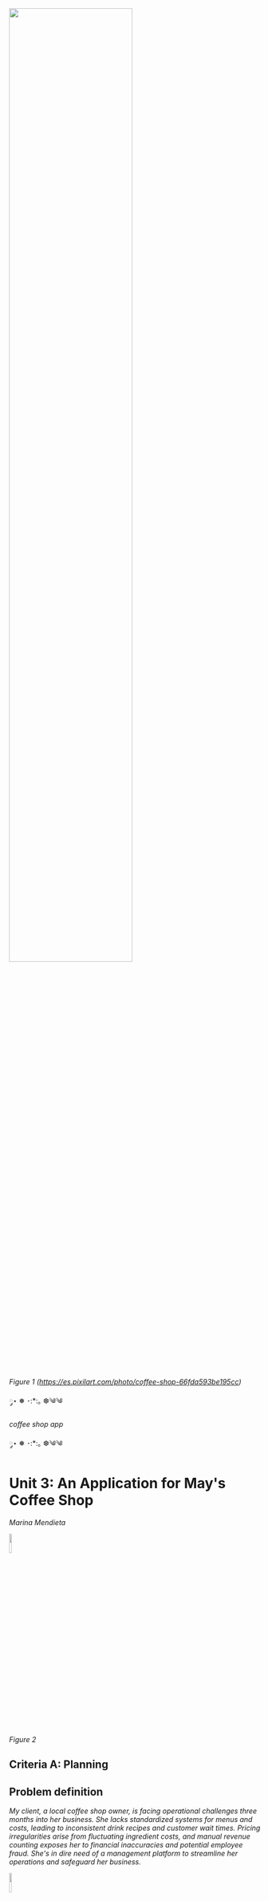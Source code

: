 
<img src="https://github.com/marinamen/unit3_project/blob/main/images/66fda593be195cc.gif" width=70% height=70%>

*Figure 1 (https://es.pixilart.com/photo/coffee-shop-66fda593be195cc)*
 
   ༘⋆ ❅ ･:*:｡ ❆༄༄
   
   *coffee shop app*
   
   ༘⋆ ❅ ･:*:｡ ❆༄༄

# Unit 3: An Application for May's Coffee Shop

*Marina Mendieta*

<img src="https://github.com/marinamen/unit2_project/blob/main/images/download.png" width=10% height=10%>

*Figure 2*

## Criteria A: Planning

## Problem definition

*My client, a local coffee shop owner, is facing operational challenges three months into her business. She lacks standardized systems for menus and costs, leading to inconsistent drink recipes and customer wait times. Pricing irregularities arise from fluctuating ingredient costs, and manual revenue counting exposes her to financial inaccuracies and potential employee fraud. She's in dire need of a management platform to streamline her operations and safeguard her business.*



<img src="https://github.com/marinamen/unit2_project/blob/main/images/download%20(1).png" width=10% height=10%>

*Figure 3*


## Proposed Solution

 
I propose a Coffee Shop Management app to tackle my client's operational issues, featuring order tracking, inventory management, and secure employee logins. Developed using Pycharm, Python, and KivyMD for an intuitive interface, plus a SQL database for robust data handling, this solution aims to enhance efficiency, reduce errors, and secure transactions. Slated for a 6-week development period, the app will be assessed on its ability to streamline operations, ensuring a smoother customer experience and improved financial accuracy in the coffee shop.



## Rationale


I propose developing a comprehensive Coffee Shop Management application utilizing Python, KivyMD, and SQLite, tailored to address the unique challenges faced by my client's coffee shop business. This desktop application will feature a secure login and signup system for employees, enhancing accountability and reducing the risk of internal fraud. An intuitive order page will be implemented to streamline the recording of customer orders, ensuring accuracy and efficiency in service delivery.

Additionally, the application will include an inventory management module where ingredients can be meticulously tracked and purchased, addressing the issue of pricing irregularities due to fluctuating ingredient costs. This module will not only facilitate smoother operations but also contribute to more accurate financial management and cost control.

Python was chosen for its versatility and wide adoption in the tech industry, making it accessible for future development and maintenance. Its rich library ecosystem allows for efficient application development. 

<img src="https://github.com/marinamen/CS2023/blob/main/unit%201/pictures/Python-logo-notext.svg.png" width=10% height=10%>


KivyMD, a user-friendly framework for creating responsive interfaces, will ensure the application is both visually appealing and functional, offering customizability and ease of use for the shop's staff.


<img src="https://github.com/marinamen/CS2023/blob/main/unit%201/pictures/kivy%20logo.png" width=10% height=10%>

SQLite will serve as the database management system, chosen for its simplicity, reliability, and the ability to handle large volumes of data without the need for a separate server process.

<img src="https://github.com/marinamen/CS2023/blob/main/unit%201/pictures/SQLiteLogo.svg.png" width=20% height=20%>


This solution is designed to revolutionize the management of my client's coffee shop, turning the current challenges into opportunities for growth and improved customer satisfaction. By integrating these technologies, the Coffee Shop Management application will provide a robust platform for order accuracy, inventory control, and financial transparency, setting the foundation for the business's future success.


<img src="" width=20% height=20%>


**Design statement**

*Our team is developing a program using Arduino and DHT_11 sensors to monitor room humidity and temperature, vital for a paragliding client's equipment storage. Data will be uploaded in real-time to a server for 48 hours and accessed through a secure login. This reliable, validated system aims to complete within four weeks, meeting our client's needs for optimal storage conditions. Using Pycharm.*

## Success Criteria

[^1]: Industries, Adafruit. “DHT11 Basic Temperature-Humidity Sensor + Extras.” Adafruit Industries Blog RSS, https://www.adafruit.com/product/386. 
[^2]: Nelson, Carter. “Modern Replacements for DHT11 and dht22 Sensors.” Adafruit Learning System, https://learn.adafruit.com/modern-replacements-for-dht11-dht22-sensors/what-are-better-alternatives.   
[^3]:“How to Connect dht11 Sensor with Arduino Uno.” Arduino Project Hub, https://create.arduino.cc/projecthub/pibots555/how-to-connect-dht11-sensor-with-arduino-uno-f4d239.  
[^4]:Team, The Arduino. “What Is Arduino?: Arduino Documentation.” Arduino Documentation | Arduino Documentation, https://docs.arduino.cc/learn/starting-guide/whats-arduino.  
[^5]:Tino. “Tino/PyFirmata: Python Interface for the Firmata (Http://Firmata.org/) Protocol. It Is Compliant with Firmata 2.1. Any Help with Updating to 2.2 Is Welcome. the Capability Query Is Implemented, but the Pin State Query Feature Not Yet.” GitHub, https://github.com/tino/pyFirmata. 
[^6]:Python Geeks. “Advantages of Python: Disadvantages of Python.” Python Geeks, 26 June 2021, https://pythongeeks.org/advantages-disadvantages-of-python/. 
[^7]: Real Python. “Python vs C++: Selecting the Right Tool for the Job.” Real Python, Real Python, 19 June 2021, https://realpython.com/python-vs-cpp/#memory-management. 
[^8]:Note.mk. (n.d.). Try, except, else, finally in Python (exception handling). Try, except, else, finally in Python (Exception handling). https://note.nkmk.me/en/python-try-except-else-finally/ 
[^9]:Team, G. L. (2023, November 8). Python numpy tutorial - 2024. Great Learning Blog: Free Resources what Matters to shape your Career! https://www.mygreatlearning.com/blog/python-numpy-tutorial/#:~:text=NumPy%20in%20Python%20is%20a,that%20can%20be%20used%20freely. 
[^10]:Team, G. L. (2023, November 8). Python numpy tutorial - 2024. Great Learning Blog: Free Resources what Matters to shape your Career! https://www.mygreatlearning.com/blog/python-numpy-tutorial/#:~:text=NumPy%20in%20Python%20is%20a,that%20can%20be%20used%20freely. 
[^11]:
1. The solution provides a visual representation of the Humidity and Temperature values inside a dormitory (Local) and outside the house (Remote) for a period of minimum 48 hours. 
1. ```[HL]``` The local variables will be measure using a set of 3 sensors around the dormitory.
2. The solution provides a mathematical modelling for the Humidity and Temperature levels for each Local and Remote locations. ```(SL: linear model)```, ```(HL: non-lineal model)```
3. The solution provides a comparative analysis for the Humidity and Temperature levels for each Local and Remote locations including mean, standad deviation, minimum, maximum, and median.
4. ```(SL)```The Local samples are stored in a csv file and ```(HL)``` posted to the remote server as a backup.
5. The solution provides a prediction for the subsequent 12 hours for both temperature and humidity.
6. The solution includes a poster summarizing the visual representations, model and analysis created. The poster includes a recommendation about healthy levels for Temperature and Humidity.

_TOK Connection: To what extent does ```the use of data science``` in climate research influence our understanding of environmental issues, and what knowledge questions arise regarding the ```reliability, interpretation, and ethical implications``` of data-driven approaches in addressing climate change_

1. How does our use of technology shape our understanding of the environment
2. What responsibilities do we have as technologists when it comes to handling personal data related to our living spaces?
3. What cultural and contextual factors might impact our interpretation of the results, especially when comparing our local readings with those from the campus? 

# Criteria B: Design

## System Diagram **SL**

![SL](https://github.com/comsci-uwc-isak/unit2_2023/assets/53995212/6161f2f6-67c5-4742-9961-e46475376370)

**Fig.1** shows the system diagram for the proposed solution (**SL**). The indoor variables will be measured using an Arduino microprocessor and one sensor DHT11 conencted to the local computer (Laptop) located inside a room. The outdoor variables will be requested to the remote server using a GET request to the API of the server at ```192.168.6.153/readings```. The local values are stored in a CSV database locally.


![HL](https://github.com/comsci-uwc-isak/unit2_2023/assets/53995212/4891d5e9-b8ab-46ed-bd75-b606e25e3383)

**Fig.2** shows the system diagram for the proposed solution (**HL**). The indoor variables will be measured using an Arduino and three DHT11 sensors located inside a room. Three sensors are used to determine more precisely the physical values and include measurement uncertainty. The outdoor variables will be requested to the remote server using a GET request to the API of the server at ```192.168.6.153/readings```. The local values are stored in a CSV database locally and a backup copy will be store in the remote server using the **Weather API**. 


## Record of Tasks
| Task No | Revised Planned Action                                                                                                                                                                                                                      | Revised Planned Outcome                                                                                                                                                                                                          | Time estimate | Target completion date | Criterion |   |
|---------|-----------------------------------------------------------------------------------------------------------------------------------------------------------------------------------------------------------------------------------------------|----------------------------------------------------------------------------------------------------------------------------------------------------------------------------------------------------------------------------------|---------------|------------------------|-----------|---|
| 1       | Formulate and document the problem definition on Github  | Clear articulation of the problem on Github           | 15 minutes    | Nov 22                 | A         |   |
| 2       | Compile a comprehensive list of required materials                                                                                                                                                                                            | Complete inventory of necessary materials                                                                                                                                                                                        | 5 minutes     | Nov 24                 | B         |   |
| 3       | Develop and document the design statement                                                                                                                                                                                                     | Concise design statement addressing client needs                                                                                                                                                                                | 20 minutes    | Nov 29                 | A         |   |
| 4       | Justify the chosen solution through a written rationale                                                                                                                                                                                      | Well-explained justification catering to client and developer needs                                                                                                                                                             | 10 minutes    | Nov 29                 | A         |   |
| 5       | Build a device for recording temperature and humidity data                                                                                                                                                                                   | Functional device for accurate temperature and humidity data collection                                                                                                                                                        | 45 minutes    | Nov 30                 | B         |   |
| 6       | Program a system for effective data display from the device                                                                                                                                                                                  | Reliable program for continuous data collection and logging over time                                                                                                                                                          | 20 minutes    | Nov 30                 | B         |   |
| 7       | Develop a signup protocol for server access                                                                                                                                                                                                   | User-friendly server signup process with username and password creation                                                                                                                                                        | 30 minutes    | Dec 2                  | B         |   |
| 8       | Engineer a login mechanism for server access                                                                                                                                                                                                  | Secure and efficient user login system for previously created accounts                                                                                                                                                         | 30 miinutes   | Dec 2                  | B         |   |
| 9       | Establish 8 servers, split between humidity and temperature data                                                                                                                                                                              | Organized network of 8 servers for bi-minute data transmission over a 48-hour period                                                                                                                                            | 15 minutes    | Dec 4                  | B         |   |
| 10      | Code for data transfer to the server                                                                                                                                                                                                         | Seamless server connection for data transmission                                                                                                                                                                               | 25 minutes    | Dec 6                  | B         |   |
| 11      | Program for refined data collection and CSV file export, initiating data collection                                                                                                                                                           | Begin data collection with CSV file integration                                                                                                                                                                                | 40 minutes    | Dec 7                  | B         |   |
| 12      | Enhance coding efficiency within the program                                                                                                                                                                                                  | Streamlined, faster, and more organized program using loops over multiple if statements                                                                                                                                        | 20 minutes    | Dec 9                  | B         |   |
| 13      | Illustrate and explain flow diagrams for solution components                                                                                                                                                                                  | Comprehensive flow diagrams with detailed explanations for various solution aspects                                                                                                                                            | 45 minutes    | Dec 9                  | B         |   |
| 14      | Draft a detailed test plan including functional and non-functional aspects                                                                                                                                                                    | Structured testing procedures with expected outcomes listed on Github                                                                                                                                                          | 45 minutes    | Dec 9                  | B         |   |
| 15      | Focus on criteria C development related to temperature and humidity data recording                                                                                                                                                            | Detailed explanation and process behind data recording and server upload                                                                                                                                                       | 20 minutes    | Dec 10                 | C         |   |
| 16      | Retrieve external sensor data concurrent with internal room recordings                                                                                                                                                                        | Range-specific data extraction from the external sensor corresponding to the 48-hour internal recording window                                                                                                                 | 35 minutes    | Dec 10                 | B         |   |
| 17      | Elaborate on criteria C development related to the setup and sensor locations                                                                                                                                                                 | Visual and descriptive representation of the Raspberry Pi setup and sensor placements                                                                                                                                          | 10 minutes    | Dec 10                 | C         |   |
| 18      | Program for graphical representation of mean temperature and humidity data                                                                                                                                                                     | Graphical outputs for poster and section C inclusion                                                                                                                                                                           | 60 minutes    | Dec 10                 | B         |   |
| 19      | Code a comparative analysis graph of indoor and outdoor temperature and humidity                                                                                                                                                              | Aesthetic and practical graphs depicting indoor-outdoor temperature and humidity correlations using quadratic equations                                                                                                       | 30 minutes    | Dec 11                 | B         |   |
| 20      | Develop visuals and explanations for criteria C, addressing client's first criterion                                                                                                                                                          | Comprehensive visual and textual representation fulfilling client's first criterion                                                                                                                                            | 20 minutes    | Dec 11                 | C         |   |
| 21      | Code for 12-hour temperature prediction post-recording period                                                                                                                                                                                 | Predictive temperature graph for the subsequent 12 hours using specified formula and concepts                                                                                                                                  | 40 minutes    | Dec 11                 | B         |   |
| 22      | Expand on criteria C development for data prediction techniques                                                                                                                                                                               | Clear visual and explanatory content on data prediction methods for the subsequent 12 hours                                                                                                                                    | 30 minutes    | Dec 11                 | C         |   |
| 23      | Code for 12-hour humidity prediction post-recording period                                                                                                                                                                                   | Predictive humidity graph for the following 12 hours post-recording using defined methods and concepts                                                                                                                         | 20 minutes    | Dec 11                 | B         |   |
| 24      | Assemble a comprehensive project and experiment poster                                                                                                                                                                                       | Informative and visually appealing poster depicting the project process and experiment details                                                                                                                                 | 1 hour        | Dec 11                 | D         |   |
| 25      | Detail the use and rationale of CT techniques in code segments                                                                                                                                                                                | Updated Criteria C development part with rationalized use of CT techniques for each client-specific criterion                                                                                                                  | 40 min        | Dec 11                 | C         |   |
| 26      | Develop a program for calculating key statistical values and plotting temperature variation graphs                                                                                                                                           | Informative graph showing temperature variation with standard deviation indicators                                                                                                                                              | 25 min        | Dec 12                 | B         |   |
| 27      | Discuss the logic behind mathematical tool usage for data comparison in criteria C                                                                                                                                                            | Rational explanation of mathematical tools applied for inside-outside temperature and humidity data comparison | 15 min        | Dec 12                | C      |   |                                                                                                                 | 
| 28      | 	Construct an accurate system diagram representing all project components                                                                                                                                                           | Fully-realized system diagram detailing all project elements | 18 min        | Dec 12                 | B         |   |                                        
| 29      | Finalise Poster details                                                                                                                                                            | Rational explanation of mathematical tools applied for inside-outside temperature and humidity data comparison                                                                                                                  | 20 min        | Dec 12                 | A,B,C         |   |
| 30      | Record Video                                                                                                                                                             | Rational explanation of mathematical tools applied for inside-outside temperature and humidity data comparison                                                                                                                  | 15 min        | Dec 13                 | A,B,C        |   |
| 31      | Finalise github repository and details                                                                                                                                                           | To have a finished and successful github repository                                                                                                                | 30 min        | Dec 1                 | A,B,C         |   |
## Test Plan
| Test Type                         | Target                                                                                                                                                                                                          | Procedure                                                                                                                                                                                                                                                                                                                                                                   | Expected Outcome                                                                                                                                                                                                                                                                                                                                                          |
|-----------------------------------|-----------------------------------------------------------------------------------------------------------------------------------------------------------------------------------------------------------------|-----------------------------------------------------------------------------------------------------------------------------------------------------------------------------------------------------------------------------------------------------------------------------------------------------------------------------------------------------------------------------|---------------------------------------------------------------------------------------------------------------------------------------------------------------------------------------------------------------------------------------------------------------------------------------------------------------------------------------------------------------------------|
| Functional: Integrational testing | Connect to server                                                                                                                                                                                               | 1. Open the program file containing the code developed in order to connect to the server and extract or send data from/to a suitable place 2. Run the program in the terminal 3. Check if data is being collected and uploaded to the .csv file and to the server by looking at the adequate sensor id and see if it matches the id of sensors used for the data collecting | The program should run and print data into the remote server. It should make sure that all sensors are collecting data, and uploading it onto both a .csv file and the remote server.                                                                                                                                                                                     |
| Functional: Integrational testing | Connect to Arduino and Server                                                                                                                                                                                                          | 1. Open crontab terminal 2. Set the desired interval of time between each time the program runs. 3. Wait for the response from the program in order to see if it was succesfully executed.                                                                                                                                                                                  | The program contains a return that is visible and which is stored in a file in order to have proof that the program ran successfully. The program should be able to run in the background even though it is closed. The pogram should continue to run the program without stopping in the middle until crontab is disabled, and the data should continue to be collected. |
| Functional: Integrational testing | Sensor connectivity                                                                                                                                                                                             | 1. Connect all sensors to breadboard which is conneceted to the rasberry pi model 4 connected to the power source 2. Run get_readings function which collects humidity and temperature levels from all 4 sensors and returns a message if they are not properly connected                                                                                                   | The program should return readings for all sensors connected, and if there is an error within any of the sensors, an error message should appear.                                                                                                                                                                                                                         |
| Non-functional: Load testing      | Testing if the program has little lag or glitches due to the amount of time the program is ran for (48 hours). Additionally, see if continously added data (readings) influence the proccessing of the program. | 1. Run the program. 2. Continously check up on the code, every 2-3 hours.                                                                                                                                                                                                                                                                                                   | All data is up to date, and the program is still continously running and recoridng data wihtout any glitches or lag.                                                                                                                                                                                                                                                      |
| Non-functional: Response time     | Testing if the sensor responds quickly to the running program and see how long it takes for the sensor to register and print out the current temperature and humidity                                           | 1. Run the basic program that aims to print the current temperature and humidity the sensor collects.                                                                                                                                                                                                                                                                       | The program returns the swiftly returns the current temperature and humidity the sensor collects without any lag or delay.                                                                                                                                                                                                                                                |
| Non-functional：Code review       | Reviewing if the code has adequate comments, function name, and variable name.As this reviews the quality of the code, there are no inputs.                                                                     | The procedure included a review of the code from a external developer who is not familiar with techniques used in it. The developer then gave feedback on which parts are not understandable and names of which variables are not logical when looking at the purpose of the variable.                                                                                      | The code will include comments explaining what is occuring within the code. Furthermore, the names of variables are simple and it is easy to understand what is their usage in the program     |                                                                                                                                

## Flow Chart
*Simple*

<img src="https://github.com/marinamen/unit2_project/blob/main/images/Comp-33.jpg" width=65% height=65%>
Fig.3: The flowchart describes an authentication process using the 'requests' library. It starts with server login using user credentials, then posts to an API '/login' endpoint. The response is saved, and an access token from this is stored in a cookie, which is then displayed before the process ends.


*Medium*

<img src="https://github.com/marinamen/unit2_project/blob/main/images/Screenshot%202023-12-13%20at%2011.50.20.png" width=75% height=75%>
Figure 4: The flow diagram above illustrates the program that is downloaded to the Arduino in C++ code. The program defines the three DHT11 sensors as output devices. Since there aren’t three five-volt outputs pin 12 is set to high to keep sensor 1 powered. It then registers each sensor to allocated ports (4, 7, and 13). The data from the sensors is then collected every five minutes and is displayed in the serial monitor before repeating. 

<img src="https://github.com/marinamen/unit2_project/blob/main/images/Screenshot%202023-12-13%20at%206.05.40%20PM.png" width=75% height=75%>


Figure 5: The flow diagram above illustrates the Python function that retrieves sensor data from the local server. The function uses a known sensor ID value to take that sensor's specific values. It requests the sensor readings from the API using the IP and HTTP get from the server. It creates a dictionary with the readings as the key and an empty list. Then for every value in the sensor readings, it appends the data ti the corresponding list in the dictionary. Finally, if there are no values left it returns the list.

# Criteria C: Development

## List of techniques used
1.Functions

2.Dictionaries & Lists

3.For loops

4.While loops

5.Try and Accept Commands

6.File reading

7.Modifying CSV files

8.Registering and Login into API

9.Sending data to API servers

10.Accessing API data and reading

11.Use of Matplotlib Library and Modificiations

12. Use of Requests Library

## Development
## 1.Client Requested use of 3 sensors placed in different locations within the chosen Room.

In response to the client's request for comprehensive temperature and humidity monitoring within a designated room, we strategically deployed three DHT11 sensors at varied locations to ensure a broad and precise data collection. The DHT11 sensors, known for their reliability in measuring temperature and humidity, were placed in distinct parts of the room to capture environmental variations effectively.

Sensor Placement and Rationale:

*Sensor 1:* Located near the entrance of the room, this sensor is positioned to capture the temperature and humidity levels that might be influenced by external factors, such as air coming in from outside the room.

<img src="https://github.com/marinamen/unit2_project/blob/main/images/Screenshot%202023-12-14%20at%2001.20.36.png" width=35% height=35%>
Fig1.1


*Sensor 2:* Placed in the central part of the room, this sensor is intended to measure the average room conditions, providing a balanced view of the environmental factors at play within the space.

<img src="https://github.com/marinamen/unit2_project/blob/main/images/Screenshot%202023-12-14%20at%2001.20.30.png" width=35% height=35%>
Fig.1.2


*Sensor 3:* Situated near the window or another heat source, this sensor aims to detect any variations in temperature and humidity caused by sunlight or appliances, offering insights into how external elements can impact the room's climate.

<img src="https://github.com/marinamen/unit2_project/blob/main/images/Screenshot%202023-12-14%20at%2001.20.26.png" width=35% height=35%>
Fig.1.3




**Photographic Documentation:**

To complement our setup, we've included three photographs below, each depicting the precise location of one of the sensors. These images provide a visual reference to the strategic placement of the sensors, illustrating our methodical approach to capturing a comprehensive and accurate representation of the room's environmental conditions.

**Purpose and Benefits:**

This multi-sensor approach enables a thorough analysis of the room's microclimate. By comparing data from different parts of the room, we can identify patterns, anomalies, or environmental gradients, leading to more informed decisions about climate control and room utilization.
Through this setup, we not only cater to the client's specific requirements but also enhance the overall accuracy and reliability of our environmental monitoring within the room.




## 2.Client Requested mathematical representations of the data collected, both the local and remote data collected.

>Our team fulfilled this request for the following: comparison of the humidity and temperature levels inside and outside the student room, prediction of humidity level during the subsequent 12 hour period after the recordings took place.

We used the polynomial regression modelling in two different ways, 1st degree (linear) and 2nd degree (polynomial)

Below, the code performs a curve fitting operation using a polynomial model of degree 2 (degree = 2). It estimates the best-fit parameters `popt` and their covariance matrix `pcov` for the data in `averageTI` with respect to the independent variable `time_in_hours`. It initializes the parameter values with ones and attempts to find the optimal parameters for the quadratic polynomial model.

```.py
degree = 2
popt, pcov = curve_fit(polynomial_model, time_in_hours, averageTI, p0=[1] * (degree + 1))
```

Next, `y_poly` computes polynomial values using optimized parameters popt for extended input `x_extended` using the `polynomial_model` function.
```.py
y_poly = polynomial_model(x_extended, *popt)
```

<img src="https://github.com/marinamen/unit2_project/blob/main/images/Screenshot%202023-12-14%20at%2008.08.42.png" width=65% height=65%>

*Fig.2.1*


Next is the linear model,

It runs through the same exact proccess but with a degree of 1

<img src="https://github.com/marinamen/unit2_project/blob/main/images/Screenshot%202023-12-14%20at%2008.08.22.png" width=65% height=65%>

*Fig.2.2*


## 3.Client Requested a program that worked under low connection to network without major malfunctioning

Since the program needed to run under low connection to the network without malfunctioning. We implemented some safe fails. So that if the network doesn’t work or the server times out the conputer has multipletries to upload the data. To make sure the data is configured correctly and no data points are missing or formatted incorectly we use try and except function. The try tests to make sure the decoded data string is a valid float. If it is valid the program continues. If it doesn’t it excepts the value error and prints that the line is in an invalid data line then continues pulling up the next line [^8]. Figure(4.1) To make sure the server doesn’t time out after logging in once we implemented within the if statement the login cookie again so that if the device has lost connection with the server, it can reconnect before appending the sensor data. Figure(4.2) These both help the program run smoothly under a low connection and minimizes malfunctions.

Figure (4.1) Checks if there is an invalid data format from the decode Ardunio data and skips that line or continues the program
```.py
try:
   temperature = float(decoded_data[temperature_start:temperature_end].strip())
   humidity = float(decoded_data[humidity_start:humidity_end].strip())
except ValueError:
   print("Invalid data format. Skipping line.")
   continue
```
Figure (4.2) Part of the code that Appends data specifically the part where the failsafe reconnect to the server is
```.py
if len(sensor_data) == 3:
   with open(fileName, "a") as file:
       file.write(f"{sensor_data['1'][0]},{sensor_data['1'][1]},"
                  f"{sensor_data['2'][0]},{sensor_data['2'][1]},"
                  f"{sensor_data['3'][0]},{sensor_data['3'][1]},"
                  f"{datetime.datetime.now()}\n")
   answer = requests.post(f'http://{ip}/login', json=user)
   print(answer.json())
   cookie = answer.json()["access_token"]


   record = {'sensor_id': 80, 'value': f"{sensor_data['1'][0]}"}
   answer = requests.post(f'http://{ip}/reading/new',
                          json=record,
                          headers={'Authorization': f'Bearer {cookie}'})
```



## 4.Client Requested two copies of Data Collected, one in a local CSV and the second uploaded realtime to API Server.

To ensure that the data from the indoor sensors is saved, the client requested that the data be kept in a CSV along with being uploaded to a local server API. Using the library date time we can track every time mark it uploads to the server. We did this by creating a user with the local server and gaining a cookie access token. The cookie allowed us to add data to the server. The purpose of using a cookie to log in was to maintain security and prevent unauthorized access. Figure (5.1) Next, we implemented a while loop in our program to continuously check for data from the Arduino. The data was decoded using a UTF 8 decoder that utilized the ASCII table.Figure(5.2) The program then used an if statement to check if the line contained any sensor data. The sensor data under the sensor ID was then stored in a dictionary where the keys were the sensor number, and the values were Temperature and Humidity. Now, using an if statement, for every sensor data length equal to three. The values of that sensor were put into the local server under that sensor ID, along with the sensor values being appended to the CSV file and with time stamps. Once those values are put into the server/CSV the dictionary resets and takes the next line of data from the Ardunio. See Figure(5.3)



Figure (5.1) User created to access and login to the local server API
```.py
user = {'username':"keelarina","password":"iloveroky"}
#login


answer = requests.post(f'http://{ip}/login', json=user)
print(answer.json())
cookie = answer.json()["access_token"]
```
Figure (5.2) This code reads data from a serial port connected to an Arduino for the number of values that the ardunio takes. It decodes the binary data into a string using UTF-8 encoding and prints the resulting decoded data.
```.py
while line <= samples:
 
   # Reads data from the serial port that connected to the Ardunio
   data = ser.readline()


   # Decodes the binary data into a string using UTF-8 
   decoded_data = data.decode('utf-8', errors='ignore').strip()


   # Prints decoded data
   print(decoded_data)
```
Figure(5.3) This code appends the temperature and humidity values from three sensors, along with a timestamp, to a CSV file. It then logs into a local server, obtains an access token (cookie), and uploads the sensor readings for each sensor
```.py
if len(sensor_data) == 3:
   with open(fileName, "a") as file:
       file.write(f"{sensor_data['1'][0]},{sensor_data['1'][1]},"
                  f"{sensor_data['2'][0]},{sensor_data['2'][1]},"
                  f"{sensor_data['3'][0]},{sensor_data['3'][1]},"
                  f"{datetime.datetime.now()}\n")
   answer = requests.post(f'http://{ip}/login', json=user)
   print(answer.json())
   cookie = answer.json()["access_token"]


   record = {'sensor_id': 80, 'value': f"{sensor_data['1'][0]}"}
   answer = requests.post(f'http://{ip}/reading/new',
                          json=record,
                          headers={'Authorization': f'Bearer {cookie}'})
   record = {'sensor_id': 75, 'value': f"{sensor_data['1'][1]}"}
   answer5 = requests.post(f'http://{ip}/reading/new',
                          json=record,
                          headers={'Authorization': f'Bearer {cookie}'})
   print(answer5.json())
   record = {'sensor_id': 76, 'value': f"{sensor_data['2'][0]}"}
   answer1 = requests.post(f'http://{ip}/reading/new',
                          json=record,
                          headers={'Authorization': f'Bearer {cookie}'})
   print(answer1.json())
   record = {'sensor_id': 77, 'value': f"{sensor_data['2'][1]}"}
   answer2 = requests.post(f'http://{ip}/reading/new',
                          json=record,
                          headers={'Authorization': f'Bearer {cookie}'})
   print(answer2.json())
   record = {'sensor_id': 78, 'value': f"{sensor_data['3'][0]}"}
   answer3 = requests.post(f'http://{ip}/reading/new',
                          json=record,
                          headers={'Authorization': f'Bearer {cookie}'})
   print(answer3.json())
   record = {'sensor_id': 79, 'value': f"{sensor_data['3'][1]}"}
   answer4 = requests.post(f'http://{ip}/reading/new',
                          json=record,
                          headers={'Authorization': f'Bearer {cookie}'})
   print(answer4.json())


   # Resets the dictionary
   sensor_data = {}
```
Figure(5.4): CSV FILE Temp 1, Humidity 1, Temp 2, Humidity 2, Temp 3, Humidity 3, Time Uploaded/saved to CSV

<img src ="https://github.com/marinamen/unit2_project/blob/main/images/Screenshot%202023-12-14%20at%2010.32.10%20AM.png" width=35% height=35% >


## 5.Client Requested a 12 hour prediction sampled from the Data Collected the previous 48 hours.
>We used two methods to predict data, here we'll talk about the second.Using the data recorded between the 24th and 36th hour, we projected the temperature and humidity for the upcoming 12 hours, incorporating a margin of error at 2.5% for temperature and a range of ±2.5% for humidity. This margin was determined by evaluating the variance in historical data and the accuracy of past predictions. To visually convey this uncertainty, we utilized plt.fill_between and plt.errorbar functions, providing a clear graphical representation of the expected range. This approach effectively meets criteria 5 by ensuring the client has a tangible understanding of the potential fluctuations in the environment. The

**Temperature Prediction**


It starts by initializing empty lists pred_12l and pred_12h, as well as an empty list x_pred. It then iterates 144 times, calculating values for pred_12h and pred_12l based on elements from an existing list averageTI, these values are modified by scaling factors and added to their respective lists.


```.py
pred_12l = []
pred_12h = []
x_pred = []
fig = plt.figure(figsize=(10, 6))
grid = GridSpec(2, 4, figure=fig)

for i in range(144):  
    pred_12h.append(averageTI[
      i + 144] * 1.045)  
    pred_12l.append(averageTI[i + 144] * 0.955)
```
Moving on, the variable `x_pred` is populated with values, calculated as i divided by 12 in a loop ranging from 0 to 143. These values are used to create a filled region between two curves defined by `pred_12l` and pred_12h using `plt.fill_between.` Additionally, a line plot is drawn using plt.plot with data from `averageTI[144:288]`.

```.py
    x_pred.append(i / 12)
plt.fill_between(x_pred, pred_12l, pred_12h, alpha=.5, linewidth=0)
plt.plot(x_pred, averageTI[144:288], linewidth=2,color="#0090d2")
```



<img src="https://github.com/marinamen/unit2_project/blob/main/images/Screenshot%202023-12-14%20at%2008.08.08.png" width=65% height=65%>
Fig5.1 Displays the subsequent 12 hour Linear prediction for the Indoor Temperature


**Humidity Prediction**

This snippet predicts high and low humidity levels for a 12-hour period. For each hour, it calculates the high estimate by increasing the average historical humidity `averageHI` by 20%, and the low estimate by reducing it by 20%, it also tracks the time in hours for y axis

```.py
predHumh = []
predHuml = []
x_pred = []


for i in range(144):  # 576 readings for 48 hours-> 144 for 12h
    predHumh.append(averageHI[
                                         i + 144] * 1.2)  
    predHuml.append(averageHI[i + 144] * 0.8)
    x_pred.append(i / 12)
```

Next,its a quadratic polynomial to a subset of historical humidity data `averageHI`, then calculates and plots the fitted values (y_quad) against x_pred, representing time. It also visualizes the potential error in predictions using an error bar with a fixed value of 2.5 margin

```.py
y_quad = []
p0, p1, p2 = np.polyfit(x_pred, averageHI[288:(288 + len(x_pred))], 2)  # 2 means power of 2
for i in x_pred:
    y_quad.append(p0 * (i ** 2) + p1 * i + p2)
plt.plot(x_pred, y_quad, color="#0090d2")
plt.errorbar(x_pred,y_quad,2.5,color='#ffc200')
```
<img src="https://github.com/marinamen/unit2_project/blob/main/images/Screenshot%202023-12-14%20at%2008.07.59.png" width=35% height=35%>
Fig5.2 Displays the subsequent 12 hours, with errorbars.

## 6.Client Requested a visual representation of Data collected, both locally and remotely.
To fulfill the client's request for a visual representation of the data. Since all the data of both indoor and outdoor data, was on the server. We used the get sensor function which accesses the local server's readings through get requests and then outputs the data for the specific sensor. Figure(6.1) Using this we’re able to take all the indoor sensors and outdoor sensors for temperature and humidity and create a graph using Matplot Library to help illustrate the values over the 48-hour period. Once we call all the sensor data from the server, we create a subplot to generate our graph. In the subplot, we set up the x and y axis to the appropriate measurement and time. We then used the library NumPY, a library that works with arrays[^10], to create the average value for each of the indoor and outdoor temp and humidity sensors. The values for each sensor were also graphed.Figure code (6.2)Figure graph (6.3) 
IMPORTANT NOTE: THE SECOND OUTDOOR SENSOR WAS BROKEN SO THE VALUES ARE NOT GRAPHED.

The average graphs also had median, maximum, and minimum lines. The median is the value in the middle of the dataset. The maximum is the largest value in the data set. The minimum value is the lowest value in the data set.


Figure(6.1) This is the function that took the sensor readings from the API
```.py
def get_sensor(id: int = 1, ip: str = "192.168.6.153"):
   request = requests.get(f'http://{ip}/readings', )
   data = request.json()
   sensors = data['readings'][0]
   sensor = []
   for s in sensors:
       if s['sensor_id'] == id:
           sensor.append(s['value'])
   return sensor






# DTH11 1- Indoor
t1 = get_sensor(80)
h1 = get_sensor(75)
# DTH11 2- Indoor
t2 = get_sensor(76)
h2 = get_sensor(77)
# DTH11 3 - Indoor
t3 = get_sensor(78)
h3 = get_sensor(79)


# DTH11 1- Outdoor
to1 = get_sensor(1)
ho1 = get_sensor(4)
# DTH11 3 - Outdoor
to3 = get_sensor(2)
ho3 = get_sensor(5)
```

Figure(6.2) This is the code that was used to graph the plots of each sensor temperature/humidity indoor and outdoor,s along with the average.
```.py
fig = plt.figure(figsize=(10, 6))
grid = GridSpec(2, 4, figure=fig)


plt.subplots_adjust(wspace=.5)


tempIndoor = fig.add_subplot(grid[:, :])


plt.ylim([5, 90])
plt.xlim([0, 596])




plt.plot(ho1, color="#0090d2",label="Sensor 2")
plt.plot(ho3,color="#d0f2ef",label="Sensor 3")
plt.xlabel("Time (hours)")
plt.ylabel("Humidity (%)")
num_data_points = len(t1)
time_ticks = np.arange(0, num_data_points, 60)  # Ticks every 10 hours
time_labels = [f"{i*5//60} hours" for i in range(0, num_data_points, 60)]
ticker.NullFormatter()
plt.grid()




plt.xticks(time_ticks, time_labels)






plt.plot(averageHO, color="#f89cc4", linewidth=2, label="Average",linestyle ='-.')
plt.legend()
plt.title("Humidity Outdoor Sensors")
```
Figure(6.3) This is one of the average graphs for the sensors. It's important to note the minimum an maximum lines which represent the minimum value and the maximum value in the data set.

<img src = "https://github.com/marinamen/unit2_project/blob/main/images/Screenshot%202023-12-14%20at%207.24.48%20PM.png" width=90% height=90%>

Figure(6.4) This graph displays the median line for the graph of the outdoor humidity sensors. To calculate the average only two sensors were used because the second sensor was broken.

<img src ="https://github.com/marinamen/unit2_project/blob/main/images/Screenshot%202023-12-14%20at%203.02.07%20PM.png" width=50% height=50%>
## 7.Login and Register System

The UWC ISAK Weather Station Server operates under specific rules and terminations. 

Our code implementation involved several steps: initially, we registered a new user and established a password. 
```.py
def register(ip="192.168.6.153",):
  new_user = {'username': '#####', 'password':'#####'}
  req = requests.post(url+"/register", json=new_user)
  print(req.json())
```

Following this, we logged into the server using the newly created credentials

 ServerLogin, sends a POST request to the API address with default values. It includes a JSON payload containing a username and password, it then prints the response JSON, extracts an access token from it, and returns it as an authorization header for future requests, typically used for privacy purposes.

```.py
def serverLogin(ip="192.168.6.153", user={"username": "keelarina", "password": "iloveroky"}):
    req = requests.post(f"http://{ip}/login", json=user)
    print(req.json())
    cookie = req.json()["access_token"]
    return {"Authorization": f"Bearer {cookie}"}
```

# Criteria D: Functionality

A 7 min video demonstrating the proposed solution with narration

[click here](https://drive.google.com/drive/u/0/folders/1wc02hAbefVOhRh0PKFGidpggd4kH6zbF)



<sub> 

[^1]: SQL Lite (n.d).
https://www.python.org/about/success/
[^2]: Rose, J. (2020). Why Python is so popular with developers: 3 reasons the language has exploded. TechRepublic. https://www.techrepublic.com/article/why-python-is-so-popular-with-developers-3-reasons-the-language-has-exploded/
[^3]: KivyMD. (n.d.). KivyMD: Introduction. https://kivymd.readthedocs.io/en/latest/introduction/
[^4]: Kivy. (n.d.). User Interface - Widgets. https://kivy.org/doc/stable/gettingstarted/widgets.html
[^5]: Smith, L. (2021). Flutter vs Kivy: Which One is Better for Cross-Platform App Development? Medium. https://levelup.gitconnected.com/flutter-vs-kivy-which-one-is-better-for-cross-platform-app-development-f38d73624e6b
[^6]: SQLite. (n.d.). SQLite Features. https://www.sqlite.org/features.html
[^7]: IBM. (2021). IBM Db2. https://www.ibm.com/products/db2-database
[^8]: SQL Tutorial. (n.d.). What is SQLite? https://www.sqlitetutorial.net/what-is-sqlite/
